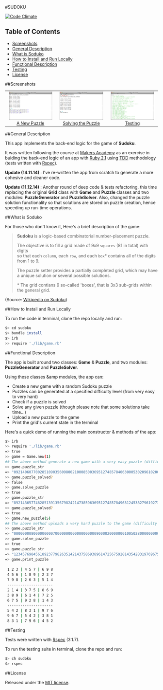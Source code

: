 #SUDOKU

[![Code Climate](https://codeclimate.com/github/nadavmatalon/sudoku/badges/gpa.svg)](https://codeclimate.com/github/nadavmatalon/sudoku)

## Table of Contents

* [Screenshots](#screenshots)
* [General Description](#general-description)
* [What is Soduko](#what-is-soduko)
* [How to Install and Run Locally](#how-to-install-and-run-locally)
* [Functional Description](#functional-description)
* [Testing](#testing)
* [License](#license)

##Screenshots

<table>
	<tr>
		<td align="center" width="190px">
			<a href="https://raw.githubusercontent.com/nadavmatalon/sudoku/master/images/sudoku_1.jpg">
				<img src="images/sudoku_1.jpg" height="92px" /><br/>
				  A New Puzzle
			</a>
		</td>
		<td align="center" width="190px">
			<a href="https://raw.githubusercontent.com/nadavmatalon/sudoku/master/images/sudoku_2.jpg">
				<img src="images/sudoku_2.jpg" height="92px" /><br/>
				 Solving the Puzzle
			</a>
		</td>
		<td align="center" width="190px">
			<a href="https://raw.githubusercontent.com/nadavmatalon/sudoku/master/images/sudoku_3.jpg">
				<img src="images/sudoku_3.jpg" height="92px" /><br/>
				 Testing
			</a>
		</td>
	</tr>
</table>


##General Description

This app implements the back-end logic for the game of __Sudoku__.

It was written following the course at 
[Makers Academy](http://www.makersacademy.com/) 
as an exercise in buiding the back-end logic of an app with 
[Ruby 2.1](https://www.ruby-lang.org/en/) using
[TDD](http://en.wikipedia.org/wiki/Test-driven_development) 
methodology (tests written with [Rspec](http://rspec.info/)).

__Update (14.11.14)__ : I've re-written the app from scratch 
to generate a more cohesive and cleaner code.

__Update (11.12.14)__ : Another round of deep code &amp; tests refactoring, 
this time replacing the original __Grid__ class with __Game__ and __Puzzle__ classes 
and two modules: __PuzzleGenerator__ and __PuzzleSolver__. Also, changed the puzzle 
solution functionality so that solutions are stored on puzzle creation, hence speeding 
up run-time operations.


##What is Soduko

For those who don't know it, Here's a brief description of the game:

>__Sudoku__ is a logic-based combinatorial number-placement puzzle. 
>
>The objective is to fill a grid made of 9x9 `squares` (81 in total) with digits  
>so that each `column`, each `row`, and each `box`* contains all of the digits 
>from 1 to 9. 
>
>The puzzle setter provides a partially completed grid, which may have a unique 
>solution or several possible solutions.
>
> \* The grid contians 9 so-called 'boxes', that is 3x3 sub-grids within the general grid.

(Source: [Wikipedia on Sudoku](http://en.wikipedia.org/wiki/Sudoku))


##How to Install and Run Locally

To run the code in terminal, clone the repo locally and run:

```bash
$> cd sudoku
$> bundle install
$> irb
>> require './lib/game.rb'
```


##Functional Description

The app is built around two classes: __Game__ &amp; __Puzzle__, and two modules: 
__PuzzleGenerator__ and __PuzzleSolver__.

Using these classes &amp modules, the app can:

* Create a new game with a random Sudoku puzzle 
* Puzzles can be generated at a specified difficulty level (from very easy to very hard)
* Check if a puzzle is solved
* Solve any given puzzle (though please note that some solutions take time...)
* Upload a new puzzle to the game
* Print the grid's current state in the terminal

Here's a quick demo of running the main constructor &amp; methods of the app:

```bash
$> irb
>> require './lib/game.rb'
=> true
>> game = Game.new(1)
## The above method generate a new game with a very easy puzzle (difficulty level: 1)
>> game.puzzle_str
=> "092140607700285109035609800210008500369512748578406300053020961020001400080904270"
>> game.puzzle_solved?
=> false
>> game.solve_puzzle
=> true
>> game.puzzle_str
=> "892143657746285139135679824214738596369512748578496312453827961927361485681954273"
>> game.puzzle_solved?
=> true
>> game.new_puzzle(5)
## The above method uploads a very hard puzzle to the game (difficulty level: 5)
>> game.puzzle_str
=> "000000008000000000700000000000000000009000020000000100502800000000000000000006400"
>> game.solve_puzzle
=> true
>> game.puzzle_str
=> "123457698456189237798263514214375869389614725675928143542831976967542381831796452"
=> game.print_puzzle

 1 2 3 | 4 5 7 | 6 9 8 
 4 5 6 | 1 8 9 | 2 3 7 
 7 9 8 | 2 6 3 | 5 1 4 
 ---------------------
 2 1 4 | 3 7 5 | 8 6 9 
 3 8 9 | 6 1 4 | 7 2 5 
 6 7 5 | 9 2 8 | 1 4 3 
 ---------------------
 5 4 2 | 8 3 1 | 9 7 6 
 9 6 7 | 5 4 2 | 3 8 1 
 8 3 1 | 7 9 6 | 4 5 2 
```


##Testing

Tests were written with [Rspec](http://rspec.info/) (3.1.7).

To run the testing suite in terminal, clone the repo and run: 

```bash
$> ch sudoku
$> rspec
```

##License

<p>Released under the <a href="http://www.opensource.org/licenses/MIT">MIT license</a>.</p>
